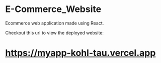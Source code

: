 # E-Commerce_Website
Ecommerce web application made using React.


Checkout this url to view the deployed website: 
# https://myapp-kohl-tau.vercel.app 
